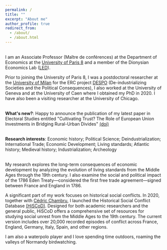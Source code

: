 ```yaml
---
permalink: /
title: ""
excerpt: "About me"
author_profile: true
redirect_from: 
  - /about/
  - /about.html
---
```


<br>I am an Associate Professor (Maître de conférences) at the Department of Economics at the [University of Paris 8](https://www.univ-paris8.fr/) and a member of the Dionysian Economics Lab ([LED](https://sites.google.com/site/up8led/)).

Prior to joining the University of Paris 8, I was a postdoctoral researcher at the [University of Milan](https://www.unimi.it/en/ugov/person/paul-maneuvrier) for the ERC project [DESPO](https://cordis.europa.eu/project/id/853033) (De-industrializing Societies and the Political Consequences), I also worked at the University of Geneva and at the University of Caen where I obtained my PhD in 2020. I have also been a visiting researcher at the University of Chicago.

<br>**What's new?**: 
Happy to announce the publication of my latest paper in Electoral Studies entitled "Cultivating Trust? The Role of European Union Investments in Bridging Rural-Urban Divides" [(doi)](https://doi.org/10.1016/j.electstud.2025.102987)

<br>**Research interests**: Economic history; Political Science; Deindustrialization; International Trade; Economic Development; Living standards; Atlantic history; Medieval history; Industrialization; Archeology

<br>My research explores the long-term consequences of economic development by analyzing the evolution of living standards from the Middle Ages through the 19th century. I also examine the social and political impact of the 1786 Eden Treaty—considered the first free trade agreement—signed between France and England in 1786.

A significant part of my work focuses on historical social conflicts. In 2020, together with [Cédric Chambru](https://cedricchambru.github.io/), I launched the Historical Social Conflict Database [(HiSCoD)](https://www.unicaen.fr/hiscod/). Designed for both academic researchers and the general public, HiSCoD offers a comprehensive set of resources for studying social unrest from the Middle Ages to the 19th century. The current version includes over 20,000 recorded episodes of conflict across France, England, Germany, Italy, Spain, and other regions.

I am also a waterpolo player and I love spending time outdoors, roaming the valleys of Normandy birdwatching. 



